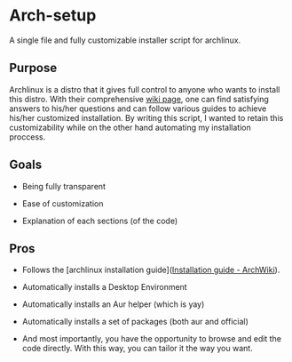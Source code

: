 # Arch-setup

A single file and fully customizable installer script for archlinux.

## Purpose

Archlinux is a distro that it gives full control to anyone who wants to install this distro. With their comprehensive [wiki page](https://wiki.archlinux.org/), one can find satisfying answers to his/her questions and can follow various guides to achieve his/her customized installation. By writing this script, I wanted to retain this customizability while on the other hand automating my installation proccess.

## Goals

- Being fully transparent

- Ease of customization

- Explanation of each sections (of the code)

## Pros

- Follows the [archlinux installation guide]([Installation guide - ArchWiki](https://wiki.archlinux.org/title/Installation_guide)).

- Automatically installs a Desktop Environment

- Automatically installs an Aur helper (which is yay)

- Automatically installs a set of packages (both aur and official)

- And most importantly, you have the opportunity to browse and edit the code directly. With this way, you can tailor it the way you want.
